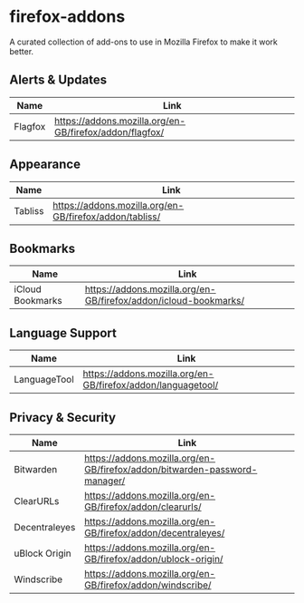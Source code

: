 # firefox-addons
A curated collection of add-ons to use in Mozilla Firefox to make it work better.

## Alerts & Updates
| Name    | Link                                                    | 
|---------|---------------------------------------------------------|
| Flagfox | https://addons.mozilla.org/en-GB/firefox/addon/flagfox/ |

## Appearance
| Name    | Link                                                    | 
|---------|---------------------------------------------------------|
| Tabliss | https://addons.mozilla.org/en-GB/firefox/addon/tabliss/ |

## Bookmarks
| Name             | Link                                                             | 
|------------------|------------------------------------------------------------------|
| iCloud Bookmarks | https://addons.mozilla.org/en-GB/firefox/addon/icloud-bookmarks/ |

## Language Support
| Name         | Link                                                         | 
|--------------|--------------------------------------------------------------|
| LanguageTool | https://addons.mozilla.org/en-GB/firefox/addon/languagetool/ |

## Privacy & Security
| Name          | Link                                                                       | 
|---------------|----------------------------------------------------------------------------|
| Bitwarden     | https://addons.mozilla.org/en-GB/firefox/addon/bitwarden-password-manager/ |
| ClearURLs     | https://addons.mozilla.org/en-GB/firefox/addon/clearurls/                  |
| Decentraleyes | https://addons.mozilla.org/en-GB/firefox/addon/decentraleyes/              |
| uBlock Origin | https://addons.mozilla.org/en-GB/firefox/addon/ublock-origin/              |
| Windscribe    | https://addons.mozilla.org/en-GB/firefox/addon/windscribe/                 |
